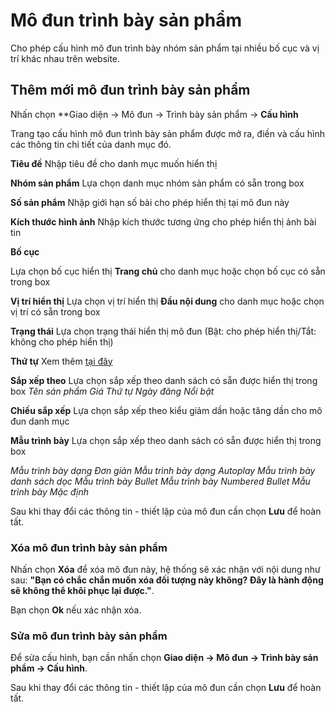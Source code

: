 
# Mô đun trình bày sản phẩm

Cho phép cấu hình mô đun trình bày nhóm sản phẩm tại nhiều bố cục và vị trí khác nhau trên website.

## Thêm mới mô đun trình bày sản phẩm

Nhấn chọn **Giao diện -> Mô đun -> Trình bày sản phẩm -> **Cấu hình**

Trang tạo cấu hình mô đun trình bày sản phẩm được mở ra, điền và cấu hình các thông tin chi tiết của danh mục đó.

**Tiêu đề**
Nhập tiêu đề cho danh mục muốn hiển thị

**Nhóm sản phẩm**
Lựa chọn danh mục nhóm sản phẩm có sẵn trong box

**Số sản phẩm**
Nhập giới hạn số bài cho phép hiển thị tại mô đun này

**Kích thước hình ảnh**
Nhập kích thước tương ứng cho phép hiển thị ảnh bài tin

**Bố cục**

Lựa chọn bố cục hiển thị **Trang chủ** cho danh mục hoặc chọn bố cục có sẵn trong box

**Vị trí hiển thị**
Lựa chọn vị trí hiển thị **Đầu nội dung** cho danh mục hoặc chọn vị trí có sẵn trong box

**Trạng thái**
Lựa chọn trạng thái hiển thị mô đun (Bật: cho phép hiển thị/Tắt: không cho phép hiển thị)

**Thứ tự**
Xem thêm [tại đây](https://mkmate.osd.vn/docs/common/logic)

**Sắp xếp theo**
Lựa chọn sắp xếp theo danh sách có sẵn được hiển thị trong box 
_Tên sản phẩm_
_Giá_
_Thứ tự_
_Ngày đăng_
_Nổi bật_

**Chiều sắp xếp**
Lựa chọn sắp xếp theo kiểu giảm dần hoặc tăng dần cho mô đun danh mục

**Mẫu trình bày**
Lựa chọn sắp xếp theo danh sách có sẵn được hiển thị trong box

_Mẫu trình bày dạng Đơn giản_
_Mẫu trình bày dạng Autoplay_
_Mẫu trình bày danh sách dọc_
_Mẫu trình bày Bullet_
_Mẫu trình bày Numbered Bullet_
_Mẫu trình bày Mặc định_

Sau khi thay đổi các thông tin - thiết lập của mô đun cần chọn **Lưu** để hoàn tất.

### Xóa mô đun trình bày sản phẩm

Nhấn chọn **Xóa** để xóa mô đun này, hệ thống sẽ xác nhận với nội dung như sau: **"Bạn có chắc chắn muốn xóa đối tượng này không? Đây là hành động sẽ không thể khôi phục lại được."**. 

Bạn chọn **Ok** nếu xác nhận xóa.

### Sửa mô đun trình bày sản phẩm

Để sửa cấu hình, bạn cần nhấn chọn **Giao diện -> Mô đun -> Trình bày sản phẩm -> Cấu hình**.

Sau khi thay đổi các thông tin - thiết lập của mô đun cần chọn **Lưu** để hoàn tất.
